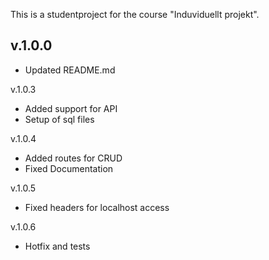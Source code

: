 This is a studentproject for the course "Induviduellt projekt".


v.1.0.0
------------
* Updated README.md


v.1.0.3
* Added support for API
* Setup of sql files


v.1.0.4
* Added routes for CRUD
* Fixed Documentation

v.1.0.5
* Fixed headers for localhost access

v.1.0.6
* Hotfix and tests

